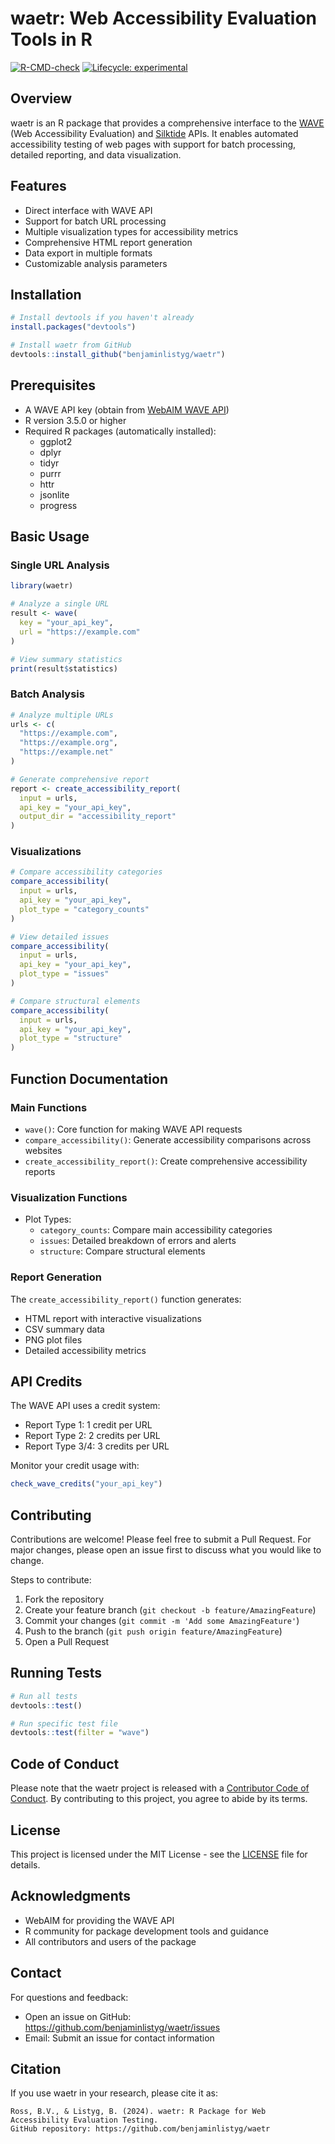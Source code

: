 # waetr: Web Accessibility Evaluation Tools in R

[![R-CMD-check](https://github.com/benjaminlistyg/waetr/workflows/R-CMD-check/badge.svg)](https://github.com/benjaminlistyg/waetr/actions)
[![Lifecycle: experimental](https://img.shields.io/badge/lifecycle-experimental-orange.svg)](https://www.tidyverse.org/lifecycle/#experimental)

## Overview

waetr is an R package that provides a comprehensive interface to the [WAVE](https://wave.webaim.org/) (Web Accessibility Evaluation) and [Silktide](https://developers.silktide.com/Silktide-API-63dfdfdb9af6423bad236bcc3d5ee47a) APIs. It enables automated accessibility testing of web pages with support for batch processing, detailed reporting, and data visualization.

## Features

- Direct interface with WAVE API
- Support for batch URL processing
- Multiple visualization types for accessibility metrics
- Comprehensive HTML report generation
- Data export in multiple formats
- Customizable analysis parameters

## Installation

```r
# Install devtools if you haven't already
install.packages("devtools")

# Install waetr from GitHub
devtools::install_github("benjaminlistyg/waetr")
```

## Prerequisites

- A WAVE API key (obtain from [WebAIM WAVE API](https://wave.webaim.org/api/))
- R version 3.5.0 or higher
- Required R packages (automatically installed):
  - ggplot2
  - dplyr
  - tidyr
  - purrr
  - httr
  - jsonlite
  - progress

## Basic Usage

### Single URL Analysis

```r
library(waetr)

# Analyze a single URL
result <- wave(
  key = "your_api_key",
  url = "https://example.com"
)

# View summary statistics
print(result$statistics)
```

### Batch Analysis

```r
# Analyze multiple URLs
urls <- c(
  "https://example.com",
  "https://example.org",
  "https://example.net"
)

# Generate comprehensive report
report <- create_accessibility_report(
  input = urls,
  api_key = "your_api_key",
  output_dir = "accessibility_report"
)
```

### Visualizations

```r
# Compare accessibility categories
compare_accessibility(
  input = urls,
  api_key = "your_api_key",
  plot_type = "category_counts"
)

# View detailed issues
compare_accessibility(
  input = urls,
  api_key = "your_api_key",
  plot_type = "issues"
)

# Compare structural elements
compare_accessibility(
  input = urls,
  api_key = "your_api_key",
  plot_type = "structure"
)
```

## Function Documentation

### Main Functions

- `wave()`: Core function for making WAVE API requests
- `compare_accessibility()`: Generate accessibility comparisons across websites
- `create_accessibility_report()`: Create comprehensive accessibility reports

### Visualization Functions

- Plot Types:
  - `category_counts`: Compare main accessibility categories
  - `issues`: Detailed breakdown of errors and alerts
  - `structure`: Compare structural elements

### Report Generation

The `create_accessibility_report()` function generates:
- HTML report with interactive visualizations
- CSV summary data
- PNG plot files
- Detailed accessibility metrics

## API Credits

The WAVE API uses a credit system:
- Report Type 1: 1 credit per URL
- Report Type 2: 2 credits per URL
- Report Type 3/4: 3 credits per URL

Monitor your credit usage with:
```r
check_wave_credits("your_api_key")
```

## Contributing

Contributions are welcome! Please feel free to submit a Pull Request. For major changes, please open an issue first to discuss what you would like to change.

Steps to contribute:
1. Fork the repository
2. Create your feature branch (`git checkout -b feature/AmazingFeature`)
3. Commit your changes (`git commit -m 'Add some AmazingFeature'`)
4. Push to the branch (`git push origin feature/AmazingFeature`)
5. Open a Pull Request

## Running Tests

```r
# Run all tests
devtools::test()

# Run specific test file
devtools::test(filter = "wave")
```

## Code of Conduct

Please note that the waetr project is released with a [Contributor Code of Conduct](CODE_OF_CONDUCT.md). By contributing to this project, you agree to abide by its terms.

## License

This project is licensed under the MIT License - see the [LICENSE](LICENSE) file for details.

## Acknowledgments

- WebAIM for providing the WAVE API
- R community for package development tools and guidance
- All contributors and users of the package

## Contact

For questions and feedback:
- Open an issue on GitHub: https://github.com/benjaminlistyg/waetr/issues
- Email: Submit an issue for contact information

## Citation

If you use waetr in your research, please cite it as:

```
Ross, B.V., & Listyg, B. (2024). waetr: R Package for Web Accessibility Evaluation Testing. 
GitHub repository: https://github.com/benjaminlistyg/waetr
```
